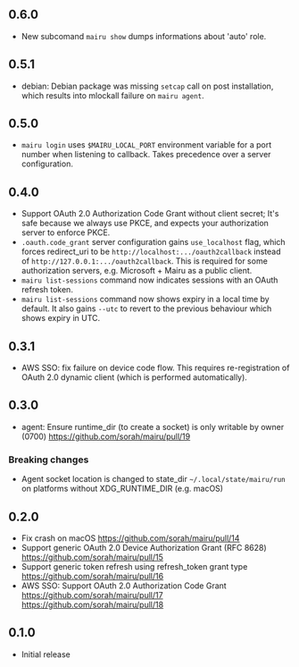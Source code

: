 ## 0.6.0

- New subcomand `mairu show` dumps informations about 'auto' role.

## 0.5.1

- debian: Debian package was missing `setcap` call on post installation, which results into mlockall failure on `mairu agent`.

## 0.5.0

- `mairu login` uses `$MAIRU_LOCAL_PORT` environment variable for a port number when listening to callback. Takes precedence over a server configuration.

## 0.4.0

- Support OAuth 2.0 Authorization Code Grant without client secret; It's safe because we always use PKCE, and expects your authorization server to enforce PKCE.
- `.oauth.code_grant` server configuration gains `use_localhost` flag, which forces redirect_uri to be `http://localhost:.../oauth2callback` instead of `http://127.0.0.1:.../oauth2callback`. This is required for some authorization servers, e.g. Microsoft + Mairu as a public client.
- `mairu list-sessions` command now indicates sessions with an OAuth refresh token.
- `mairu list-sessions` command now shows expiry in a local time by default. It also gains `--utc` to revert to the previous behaviour which shows expiry in UTC.

## 0.3.1

- AWS SSO: fix failure on device code flow. This requires re-registration of OAuth 2.0 dynamic client (which is performed automatically).

## 0.3.0

- agent: Ensure runtime_dir (to create a socket) is only writable by owner (0700) https://github.com/sorah/mairu/pull/19

### Breaking changes

- Agent socket location is changed to state_dir `~/.local/state/mairu/run` on platforms without XDG_RUNTIME_DIR (e.g. macOS)

## 0.2.0

- Fix crash on macOS https://github.com/sorah/mairu/pull/14
- Support generic OAuth 2.0 Device Authorization Grant (RFC 8628)  https://github.com/sorah/mairu/pull/15
- Support generic token refresh using refresh_token grant type https://github.com/sorah/mairu/pull/16
- AWS SSO: Support OAuth 2.0 Authorization Code Grant  https://github.com/sorah/mairu/pull/17  https://github.com/sorah/mairu/pull/18

## 0.1.0

- Initial release
